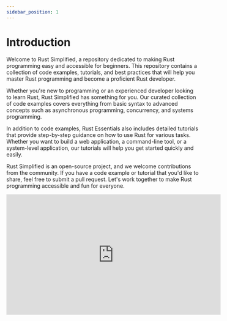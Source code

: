 ```yaml
---
sidebar_position: 1
---
```


# Introduction

Welcome to Rust Simplified, a repository dedicated to making Rust programming easy and accessible for beginners. This repository contains a collection of code examples, tutorials, and best practices that will help you master Rust programming and become a proficient Rust developer.

Whether you're new to programming or an experienced developer looking to learn Rust, Rust Simplified has something for you. Our curated collection of code examples covers everything from basic syntax to advanced concepts such as asynchronous programming, concurrency, and systems programming.

In addition to code examples, Rust Essentials also includes detailed tutorials that provide step-by-step guidance on how to use Rust for various tasks. Whether you want to build a web application, a command-line tool, or a system-level application, our tutorials will help you get started quickly and easily.

Rust Simplified is an open-source project, and we welcome contributions from the community. If you have a code example or tutorial that you'd like to share, feel free to submit a pull request. Let's work together to make Rust programming accessible and fun for everyone.

<iframe width="560" height="315" src="https://www.youtube.com/embed/5C_HPTJg5ek" title="YouTube video player" frameborder="0" allow="accelerometer; autoplay; clipboard-write; encrypted-media; gyroscope; picture-in-picture; web-share" allowfullscreen></iframe>
